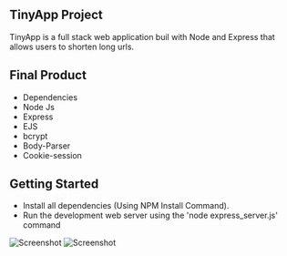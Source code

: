 ## TinyApp Project

TinyApp is a full stack web application buil with Node and Express that allows users to shorten long urls.

## Final Product

- Dependencies
- Node Js
- Express
- EJS
- bcrypt
- Body-Parser
- Cookie-session

## Getting Started

- Install all dependencies (Using NPM Install Command).
- Run the development web server using the 'node express_server.js' command

![Screenshot](shot1.png)
![Screenshot](shot2.png)
